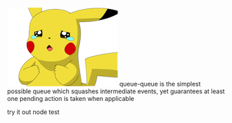 ![queue-queue](https://github.com/victusfate/queue-queue/raw/master/qq.png)
queue-queue is the simplest possible queue which squashes intermediate events, yet guarantees at least one pending action is taken when applicable

try it out
    node test